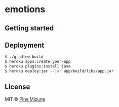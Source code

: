 # emotions

## Getting started

## Deployment

```sh
$ ./gradlew build 
$ heroku apps:create your-app
$ heroku plugins:install java
$ heroku deploy:jar --jar app/build/libs/app.jar
```

## License
MIT &copy; [Pine Mizune](https://profile.pine.moe/)
